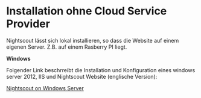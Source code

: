 # Installation ohne Cloud Service Provider

Nightscout lässt sich lokal installieren, so dass die Website auf einem eigenen Server. Z.B. auf einem Rasberry PI liegt.

**Windows**

Folgender Link beschrreibt die Installation und Konfiguration eines windows server 2012, IIS und Nightscout Website (englische Version):


[Nightscout on Windows Server](https://github.com/jaylagorio/Nightscout-on-Windows-Server)
